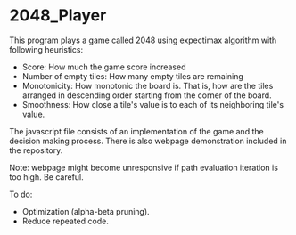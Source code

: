 # 2048_Player

This program plays a game called 2048 using expectimax algorithm
with following heuristics:
- Score: How much the game score increased
- Number of empty tiles: How many empty tiles are remaining
- Monotonicity: How monotonic the board is. That is, how are the tiles
arranged in descending order starting from the corner of the board.
- Smoothness: How close a tile's value is to each of its neighboring tile's value.

The javascript file consists of an implementation of the game and the decision making process.
There is also webpage demonstration included in the repository.

Note: webpage might become unresponsive if path evaluation iteration is too high. Be careful.

To do:
- Optimization (alpha-beta pruning).
- Reduce repeated code.
